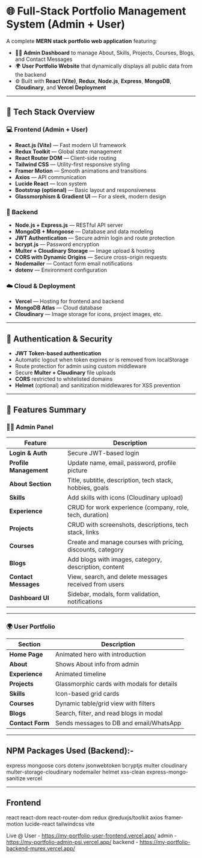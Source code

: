 # 🌐 Full-Stack Portfolio Management System (Admin + User)

A complete **MERN stack portfolio web application** featuring:
- 🧑‍💻 **Admin Dashboard** to manage About, Skills, Projects, Courses, Blogs, and Contact Messages  
- 🌍 **User Portfolio Website** that dynamically displays all public data from the backend  
- ⚙️ Built with **React (Vite)**, **Redux**, **Node.js**, **Express**, **MongoDB**, **Cloudinary**, and **Vercel Deployment**

---

## 🚀 Tech Stack Overview

### 💻 Frontend (Admin + User)
- **React.js (Vite)** — Fast modern UI framework  
- **Redux Toolkit** — Global state management  
- **React Router DOM** — Client-side routing  
- **Tailwind CSS** — Utility-first responsive styling  
- **Framer Motion** — Smooth animations and transitions  
- **Axios** — API communication  
- **Lucide React** — Icon system  
- **Bootstrap (optional)** — Basic layout and responsiveness  
- **Glassmorphism & Gradient UI** — For a sleek, modern design  

### 🧠 Backend
- **Node.js + Express.js** — RESTful API server  
- **MongoDB + Mongoose** — Database and data modeling  
- **JWT Authentication** — Secure admin login and route protection  
- **bcrypt.js** — Password encryption  
- **Multer + Cloudinary Storage** — Image upload & hosting  
- **CORS with Dynamic Origins** — Secure cross-origin requests  
- **Nodemailer** — Contact form email notifications  
- **dotenv** — Environment configuration  

### ☁️ Cloud & Deployment
- **Vercel** — Hosting for frontend and backend  
- **MongoDB Atlas** — Cloud database  
- **Cloudinary** — Image storage for icons, project images, etc.  


---

## 🔐 Authentication & Security

- **JWT Token-based authentication**  
- Automatic logout when token expires or is removed from localStorage  
- Route protection for admin using custom middleware  
- Secure **Multer + Cloudinary** file uploads  
- **CORS** restricted to whitelisted domains  
- **Helmet** (optional) and sanitization middlewares for XSS prevention  

---

## 🧰 Features Summary

### 🧑‍💼 Admin Panel
| Feature | Description |
|----------|--------------|
| **Login & Auth** | Secure JWT-based login |
| **Profile Management** | Update name, email, password, profile picture |
| **About Section** | Title, subtitle, description, tech stack, hobbies, goals |
| **Skills** | Add skills with icons (Cloudinary upload) |
| **Experience** | CRUD for work experience (company, role, tech, duration) |
| **Projects** | CRUD with screenshots, descriptions, tech stack, links |
| **Courses** | Create and manage courses with pricing, discounts, category |
| **Blogs** | Add blogs with images, category, description, content |
| **Contact Messages** | View, search, and delete messages received from users |
| **Dashboard UI** | Sidebar, modals, form validation, notifications |

---

### 🌍 User Portfolio
| Section | Description |
|----------|--------------|
| **Home Page** | Animated hero with introduction |
| **About** | Shows About info from admin |
| **Experience** | Animated timeline |
| **Projects** | Glassmorphic cards with modals for details |
| **Skills** | Icon-based grid cards |
| **Courses** | Dynamic table/grid view with filters |
| **Blogs** | Search, filter, and read blogs in modal |
| **Contact Form** | Sends messages to DB and email/WhatsApp |

---

NPM Packages Used (Backend):-
-----------------------------
express
mongoose
cors
dotenv
jsonwebtoken
bcryptjs
multer
cloudinary
multer-storage-cloudinary
nodemailer
helmet
xss-clean
express-mongo-sanitize
vercel

---------
Frontend 
--------
react
react-dom
react-router-dom
redux
@reduxjs/toolkit
axios
framer-motion
lucide-react
tailwindcss
vite



Live @ 
User - https://my-portfolio-user-frontend.vercel.app/
admin - https://my-portfolio-admin-psi.vercel.app/
backend - https://my-portfolio-backend-murex.vercel.app/

